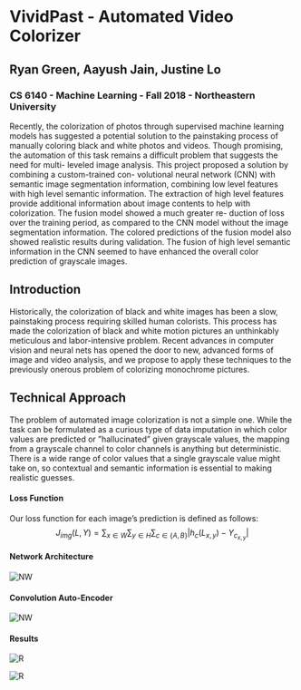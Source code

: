 # VividPast - Automated Video Colorizer
## Ryan Green, Aayush Jain, Justine Lo
### CS 6140 - Machine Learning - Fall 2018 - Northeastern University

Recently, the colorization of photos through supervised machine learning models has suggested a potential solution to the painstaking process of manually coloring black and white photos and videos. Though promising, the automation of this task remains a difficult problem that suggests the need for multi- leveled image analysis. This project proposed a solution by combining a custom-trained con- volutional neural network (CNN) with semantic image segmentation information, combining low level features with high level semantic information. The extraction of high level features provide additional information about image contents to help with colorization. The fusion model showed a much greater re- duction of loss over the training period, as compared to the CNN model without the image segmentation information. The colored predictions of the fusion model also showed realistic results during validation. The fusion of high level semantic information in the CNN seemed to have enhanced the overall color prediction of grayscale images.

## Introduction

Historically, the colorization of black and white images has been a slow, painstaking process requiring skilled human colorists. This process has made the colorization of black and white motion pictures an unthinkably meticulous and labor-intensive problem. Recent advances in computer vision and neural nets has opened the door to new, advanced forms of image and video analysis, and we propose to apply these techniques to the previously onerous problem of colorizing monochrome pictures.

## Technical Approach

The problem of automated image colorization is not a simple one. While the task can be formulated as a curious type of data imputation in which color values are predicted or ”hallucinated” given grayscale values, the mapping from a grayscale channel to color channels is anything but deterministic. There is a wide range of color values that a single grayscale value might take on, so contextual and semantic information is essential to making realistic guesses.
 #### Loss Function

Our loss function for each image’s prediction is defined as follows: 
$$
J_{img}(L,Y)= \sum_{x∈W} \sum_{y∈H} \sum_{c∈\{A,B\}} |h_c(L_{x,y})−Y_{c_{x,y}}|
$$

#### Network Architecture
![NW](NW.jpg "Netowrk Architecture")

#### Convolution Auto-Encoder

![NW](NW1.jpg "Netowrk Architecture")

#### Results

![R](R1.jpg "Result")

![R](R2.jpg "Result")

